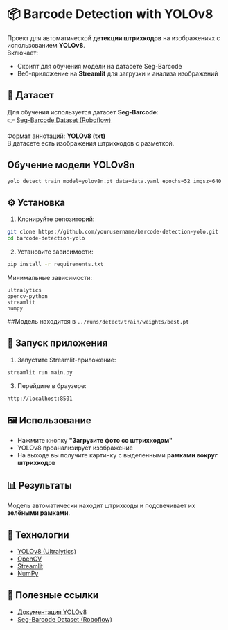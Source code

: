 # 📦 Barcode Detection with YOLOv8

Проект для автоматической **детекции штрихкодов** на изображениях с использованием **YOLOv8**.  
Включает:
- Скрипт для обучения модели на датасете Seg-Barcode  
- Веб-приложение на **Streamlit** для загрузки и анализа изображений  

## 📂 Датасет  
Для обучения используется датасет **Seg-Barcode**:  
👉 [Seg-Barcode Dataset (Roboflow)](https://universe.roboflow.com/tafila-technichal-university/seg-barcode)  

Формат аннотаций: **YOLOv8 (txt)**  
В датасете есть изображения штрихкодов с разметкой.

## Обучение модели YOLOv8n
```bash
yolo detect train model=yolov8n.pt data=data.yaml epochs=52 imgsz=640
```

## ⚙️ Установка  

1. Клонируйте репозиторий:  
```bash
git clone https://github.com/yourusername/barcode-detection-yolo.git
cd barcode-detection-yolo
```  

2. Установите зависимости:  
```bash
pip install -r requirements.txt
```  

Минимальные зависимости:  
```
ultralytics
opencv-python
streamlit
numpy
```  

##Модель находится в 
`../runs/detect/train/weights/best.pt`
## 🚀 Запуск приложения  

1. Запустите Streamlit-приложение:  
```bash
streamlit run main.py
```  

3. Перейдите в браузере:  
```
http://localhost:8501
```  

## 🖼 Использование  

- Нажмите кнопку **"Загрузите фото со штрихкодом"**  
- YOLOv8 проанализирует изображение  
- На выходе вы получите картинку с выделенными **рамками вокруг штрихкодов**  

## 📊 Результаты  

Модель автоматически находит штрихкоды и подсвечивает их **зелёными рамками**.  

## 📌 Технологии  

- [YOLOv8 (Ultralytics)](https://github.com/ultralytics/ultralytics)  
- [OpenCV](https://opencv.org/)  
- [Streamlit](https://streamlit.io/)  
- [NumPy](https://numpy.org/)  

## 📖 Полезные ссылки  

- [Документация YOLOv8](https://docs.ultralytics.com/)  
- [Seg-Barcode Dataset (Roboflow)](https://universe.roboflow.com/tafila-technichal-university/seg-barcode)  
